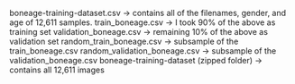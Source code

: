 boneage-training-dataset.csv -> contains all of the filenames, gender, and age of 12,611 samples.
train_boneage.csv -> I took 90% of the above as training set
validation_boneage.csv -> remaining 10% of the above as validation set
random_train_boneage.csv -> subsample of the train_boneage.csv
random_validation_boneage.csv -> subsample of the validation_boneage.csv
boneage-training-dataset (zipped folder) -> contains all 12,611 images
